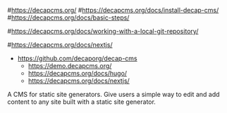 #https://decapcms.org/
#https://decapcms.org/docs/install-decap-cms/
#https://decapcms.org/docs/basic-steps/

#https://decapcms.org/docs/working-with-a-local-git-repository/

#https://decapcms.org/docs/nextjs/

* https://github.com/decaporg/decap-cms
    * https://demo.decapcms.org/
    * https://decapcms.org/docs/hugo/
    * https://decapcms.org/docs/nextjs/

A CMS for static site generators. Give users a simple way to edit and add content to any site built with a static site generator.